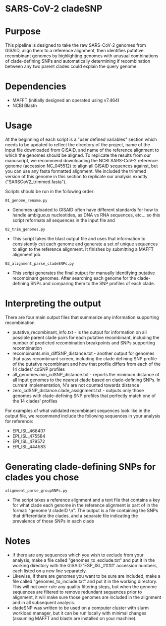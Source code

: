 
# SARS-CoV-2 cladeSNP

# Purpose
This pipeline is designed to take the raw SARS-CoV-2 genomes from GISAID, align them to a reference alignment, then identifies putative recombinant genomes by highlighting genomes with unusual combinations of clade-defining SNPs and automatically determining if recombination between any two parent clades could explain the query genome.

# Dependencies

* MAFFT (initially designed an operated using v7.464)
* NCBI Blastn

# Usage
At the beginning of each script is a "user defined variables" section which needs to be updated to reflect the directory of the project, name of the input file downloaded from GISAID, and name of the reference alignment to which the genomes should be aligned.
To replicate the results from our manuscript, we recommend downloading the NCBI SARS-CoV-2 reference genome (accession NC_045512) to align all GISAID sequences against, but you can use any fasta formatted alignment. We included the trimmed version of this genome in this section to replicate our analysis exactly ("SARSCoV2_trimmed.fasta").

Scripts should be run in the following order:

`01_genome_rename.py`
* Genomes uploaded to GISAID often have different standards for how to handle ambiguous nucleotides, as DNA vs RNA sequences, etc... so this script reformats all sequences in the input file and 

`02_trim_genomes.py`
* This script takes the blast output file and uses that information to consistently cut each genome and generate a set of unique sequences to align to the reference alignment. It finishes by submitting a MAFFT alignment job.

`03_alignment_parse_cladeSNPs.py`
* This script generates the final output for manually identifying putative recombinant genomes. After searching each genome for the clade-defining SNPs and comparing them to the SNP profiles of each clade.


# Interpreting the output

There are four main output files that summarize any information supporting recombination

* putative_recombinant_info.txt - is the output for information on all possible parent clade pairs for each putative recombinant, including the number of predicted recombination breakpoints and SNPs supporting recombination 
* recombinants.min_diffSNP_distance.txt - another output for genomes that pass recombinant screen, including the clade defining SNP profile of the putative recombinant and how that profile differs from each of the 14 clades' cdSNP profiles
* all_genomes.min_cdSNP_distance.txt - reports the minimum distance of all input genomes to the nearest clade based on clade-defining SNPs. In current implementation, N's are not counted towards distance
* zero_cdSNP_distance.clade_assignment.txt - outputs only those genomes with clade-defining SNP profiles that perfectly match one of the 14 clades' profiles

For examples of what validated recombinant sequences look like in the output file, we recommend include the following sequences in your analysis for reference:
* EPI_ISL_468407
* EPI_ISL_475584
* EPI_ISL_479572
* EPI_ISL_444583

# Generating clade-defining SNPs for clades you chose
`alignment_parse_groupSNPs.py` 
* The script takes a reference alignment and a text file that contains a key for what clade each genome in the reference alignment is part of in the format: "genome \t cladeID \n". The output is a file containing the SNPs that differentiate the clades, and a separate file indicating the prevalence of those SNPs in each clade

# Notes
* If there are any sequences which you wish to exclude from your analysis, make a file called "genomes_to_exclude.txt" and put it in the working directory with the GISAID 'ESP_ISL_####' accession numbers, each listed on a new line separately.
* Likewise, if there are genomes you want to be sure are included, make a file called "genomes_to_include.txt" and put it in the working directory. This will not over-rule any quality filtering steps, but when the genome sequences are filtered to remove redundant sequences prior to alignment, it will make sure those genomes are included in the alignment and in all subsequent analysis.
* cladeSNP was written to be used on a computer cluster with slurm workload manager, but it can be run locally with minimal changes (assuming MAFFT and blastn are installed on your machine).
